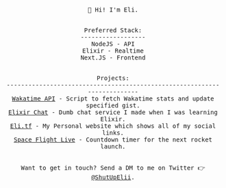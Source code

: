 <p align="center">
  <br><br>
  <samp>
    👋 Hi! I'm Eli.
    <br>
    <br>
    <br>
    Preferred Stack:
    <br>
    ------------------
    <br>
    NodeJS - API
    <br>
    Elixir - Realtime
    <br>
    Next.JS - Frontend
    <br>
    <br>
    <br>
    Projects:
    <br>
    -------------------------------------------------------------------------
    <br>
    <a href="https://github.com/hox/wakatime-api">Wakatime API</a> - Script to fetch Wakatime stats and update specified gist.
    <br>
    <a href="https://nw.wtf">Elixir Chat</a> - Dumb chat service I made when I was learning Elixir.
    <br>
    <a href="https://eli.tf">Eli.tf</a> - My Personal website which shows all of my social links.
    <br>
    <a href="https://spaceflight.live">Space Flight Live</a> - Countdown timer for the next rocket launch.  
    <br>
    <br>
    <br>
    Want to get in touch? Send a DM to me on Twitter 👉 <a href="https://go.eli.tf/twitter">@ShutUpElii</a>.
  </samp>
</p>